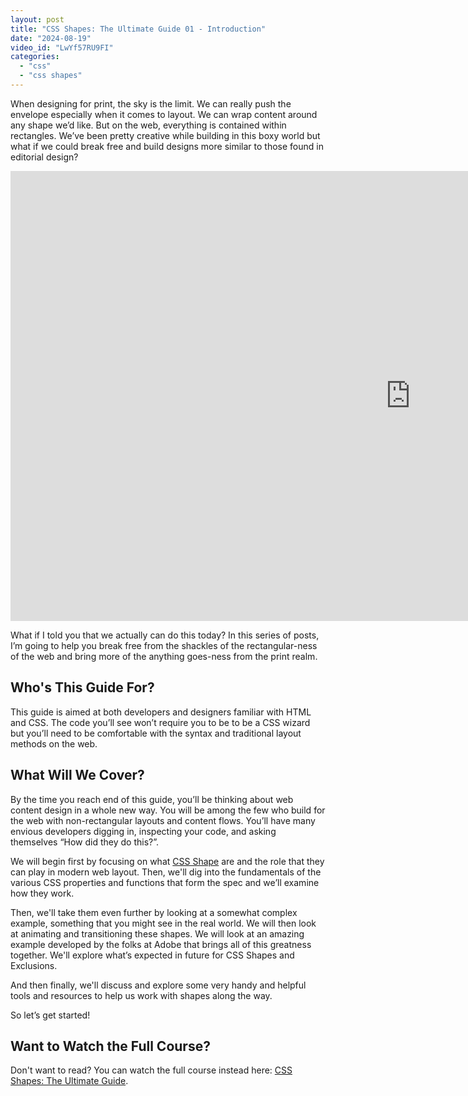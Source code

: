 ```yaml
---
layout: post
title: "CSS Shapes: The Ultimate Guide 01 - Introduction"
date: "2024-08-19"
video_id: "LwYf57RU9FI"
categories: 
  - "css"
  - "css shapes"
---
```


<p class="intro"><span class="dropcap">W</span>hen designing for print, the sky is the limit. We can really push the envelope especially when it comes to layout. We can wrap content around any shape we’d like. But on the web, everything is contained within rectangles. We’ve been pretty creative while building in this boxy world but what if we could break free and build designs more similar to those found in editorial design?</p>

<iframe width="1280" height="720" src="https://www.youtube.com/embed/LwYf57RU9FI" title="" frameborder="0" allow="accelerometer; autoplay; clipboard-write; encrypted-media; gyroscope; picture-in-picture; web-share" allowfullscreen></iframe>

What if I told you that we actually can do this today? In this series of posts, I’m going to help you break free from the shackles of the rectangular-ness of the web and bring more of the anything goes-ness from the print realm.

## Who's This Guide For?

This guide is aimed at both developers and designers familiar with HTML and CSS. The code you’ll see won’t require you to be to be a CSS wizard but you’ll need to be comfortable with the syntax and traditional layout methods on the web.

## What Will We Cover?

By the time you reach end of this guide, you’ll be thinking about web content design in a whole new way. You will be among the few who build for the web with non-rectangular layouts and content flows. You’ll have many envious developers digging in, inspecting your code, and asking themselves “How did they do this?”.

We will begin first by focusing on what [CSS Shape](https://developer.mozilla.org/en-US/docs/Web/CSS/CSS_shapes/Overview_of_shapes) are and the role that they can play in modern web layout. Then, we'll dig into the fundamentals of the various CSS properties and functions that form the spec and we’ll examine how they work.

Then, we'll take them even further by looking at a somewhat complex example, something that you might see in the real world. We will then look at animating and transitioning these shapes. We will look at an amazing example developed by the folks at Adobe that brings all of this greatness together. We'll explore what’s expected in future for CSS Shapes and Exclusions.

And then finally, we'll discuss and explore some very handy and helpful tools and resources to help us work with shapes along the way.

So let’s get started!

## Want to Watch the Full Course?

Don't want to read? You can watch the full course instead here: [CSS Shapes: The Ultimate Guide](https://www.youtube.com/playlist?list=PLp-SHngyo0_jOW0nu1L4H-j-Y2BDocYZP).

